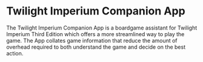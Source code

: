 # Twilight Imperium Companion App
The Twilight Imperium Companion App is a boardgame assistant for Twilight Imperium Third Edition which offers a more streamlined way to play the game. The App collates game information that reduce the amount of overhead required to both understand the game and decide on the best action.


